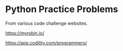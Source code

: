# Python Practice Problems

From various code challenge websites.

https://myrobin.io/

https://app.codility.com/programmers/
